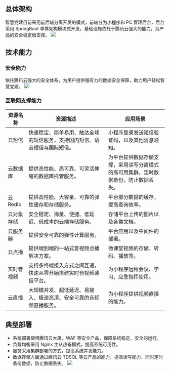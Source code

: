 ## 总体架构
智慧党建目前采用前后端分离开发的模式，前端分为小程序和 PC 管理后台，后台采用 SpringBoot 单体架构模块式开发，基础设施依托于腾讯云强大的能力，为产品的安全稳定做支撑。
![](https://main.qcloudimg.com/raw/24fddacbfd404a4f60d71d5d77372c6b.png)

## 技术能力
### 安全能力
依托腾讯云强大的安全体系，为用户提供强有力的数据安全保障，助力用户轻松智慧党建。
![](https://main.qcloudimg.com/raw/bf5e8a697e6c3a5cddef10cfcca4fc12.png)

### 互联网支撑能力
<table>
<thead>
<tr>
<th width="13%">资源名称</th>
<th width="50%">资源描述</th>
<th width="47%">应用场景</th>
</tr>
</thead>
<tbody><tr>
<td>云短信</td>
<td>快速稳定、简单易用、触达全球的短信服务，支持国内短信、语音短信与国际短信。</td>
<td>小程序登录发送短信验证码，以及其他消息通知。</td>
</tr>
<tr>
<td>云数据库</td>
<td>提供高性能、高可靠、可灵活伸缩的数据库托管服务。</td>
<td>为平台提供数据存储支撑，采用读写分离模式的高可用集群，定时数据备份，防止数据丢失。</td>
</tr>
<tr>
<td>云 Redis</td>
<td>提供高性能、大容量、可靠的弹性缓存和存储服务。</td>
<td>平台部分数据的缓存，提高查询效率。</td>
</tr>
<tr>
<td>云对象存储</td>
<td>安全稳定、海量、便捷、低延迟、低成本的云端存储服务。</td>
<td>存储平台上传的图片以及各类文档。</td>
</tr>
<tr>
<td>云服务器</td>
<td>提供安全可靠的弹性计算服务。</td>
<td>平台应用以及中间件的部署。</td>
</tr>
<tr>
<td>云点播</td>
<td>提供端到端的一站式音视频点播解决方案。</td>
<td>微课堂视频的存储、转码、播放等。</td>
</tr>
<tr>
<td>实时音视频</td>
<td>支持多终端接入方式之间互通，快速从零开始搭建实时音视频通信平台。</td>
<td>为小程序远程会议、学习、应急指挥使用。</td>
</tr>
<tr>
<td>云直播</td>
<td>大规模并发、超低延迟、易接入、极速高清、安全可靠的音视频直播服务。</td>
<td>为小程序提供视频直播的能力。</td>
</tr>
</tbody></table>

## 典型部署
- 系统部署使用腾讯云大禹、WAF 等安全产品，保障系统稳定、安全的运行。
- 负载均衡采用 Nginx 主从热备模式，提高系统可用性。
- 服务采用集群部署的方式，提高系统并发能力。
- 数据存储方面通过腾讯云 TDSQL 等云产品的能力，提高读写能力，同时定时备份数据，防止数据丢失。
![](https://main.qcloudimg.com/raw/430e88ee6e3217daf3b122e30dcbc0eb.png)
